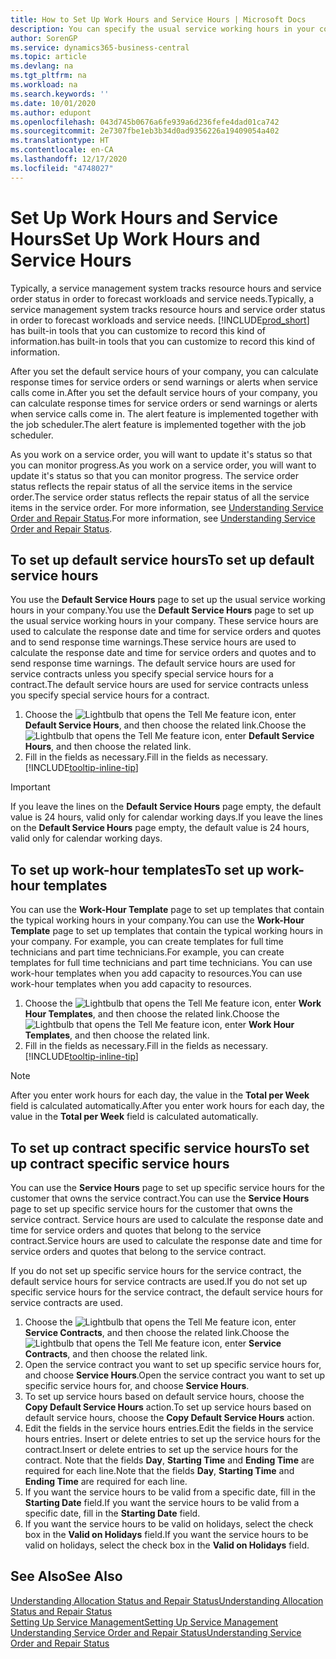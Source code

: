 ```yaml
---
title: How to Set Up Work Hours and Service Hours | Microsoft Docs
description: You can specify the usual service working hours in your company. These service hours are used to calculate the response date and time for service orders and quotes, and to send response time warnings.
author: SorenGP
ms.service: dynamics365-business-central
ms.topic: article
ms.devlang: na
ms.tgt_pltfrm: na
ms.workload: na
ms.search.keywords: ''
ms.date: 10/01/2020
ms.author: edupont
ms.openlocfilehash: 043d745b0676a6fe939a6d236fefe4dad01ca742
ms.sourcegitcommit: 2e7307fbe1eb3b34d0ad9356226a19409054a402
ms.translationtype: HT
ms.contentlocale: en-CA
ms.lasthandoff: 12/17/2020
ms.locfileid: "4748027"
---
```

# <a name="set-up-work-hours-and-service-hours"></a><span data-ttu-id="d8ee9-104">Set Up Work Hours and Service Hours</span><span class="sxs-lookup"><span data-stu-id="d8ee9-104">Set Up Work Hours and Service Hours</span></span>
<span data-ttu-id="d8ee9-105">Typically, a service management system tracks resource hours and service order status in order to forecast workloads and service needs.</span><span class="sxs-lookup"><span data-stu-id="d8ee9-105">Typically, a service management system tracks resource hours and service order status in order to forecast workloads and service needs.</span></span> [!INCLUDE[prod_short](includes/prod_short.md)] <span data-ttu-id="d8ee9-106">has built-in tools that you can customize to record this kind of information.</span><span class="sxs-lookup"><span data-stu-id="d8ee9-106">has built-in tools that you can customize to record this kind of information.</span></span>  
  
<span data-ttu-id="d8ee9-107">After you set the default service hours of your company, you can calculate response times for service orders or send warnings or alerts when service calls come in.</span><span class="sxs-lookup"><span data-stu-id="d8ee9-107">After you set the default service hours of your company, you can calculate response times for service orders or send warnings or alerts when service calls come in.</span></span> <span data-ttu-id="d8ee9-108">The alert feature is implemented together with the job scheduler.</span><span class="sxs-lookup"><span data-stu-id="d8ee9-108">The alert feature is implemented together with the job scheduler.</span></span>   
  
<span data-ttu-id="d8ee9-109">As you work on a service order, you will want to update it's status so that you can monitor progress.</span><span class="sxs-lookup"><span data-stu-id="d8ee9-109">As you work on a service order, you will want to update it's status so that you can monitor progress.</span></span> <span data-ttu-id="d8ee9-110">The service order status reflects the repair status of all the service items in the service order.</span><span class="sxs-lookup"><span data-stu-id="d8ee9-110">The service order status reflects the repair status of all the service items in the service order.</span></span> <span data-ttu-id="d8ee9-111">For more information, see [Understanding Service Order and Repair Status](service-order-repair-status.md).</span><span class="sxs-lookup"><span data-stu-id="d8ee9-111">For more information, see [Understanding Service Order and Repair Status](service-order-repair-status.md).</span></span> 

## <a name="to-set-up-default-service-hours"></a><span data-ttu-id="d8ee9-112">To set up default service hours</span><span class="sxs-lookup"><span data-stu-id="d8ee9-112">To set up default service hours</span></span>  
<span data-ttu-id="d8ee9-113">You use the **Default Service Hours** page to set up the usual service working hours in your company.</span><span class="sxs-lookup"><span data-stu-id="d8ee9-113">You use the **Default Service Hours** page to set up the usual service working hours in your company.</span></span> <span data-ttu-id="d8ee9-114">These service hours are used to calculate the response date and time for service orders and quotes and to send response time warnings.</span><span class="sxs-lookup"><span data-stu-id="d8ee9-114">These service hours are used to calculate the response date and time for service orders and quotes and to send response time warnings.</span></span> <span data-ttu-id="d8ee9-115">The default service hours are used for service contracts unless you specify special service hours for a contract.</span><span class="sxs-lookup"><span data-stu-id="d8ee9-115">The default service hours are used for service contracts unless you specify special service hours for a contract.</span></span>  
  
1. <span data-ttu-id="d8ee9-116">Choose the ![Lightbulb that opens the Tell Me feature](media/ui-search/search_small.png "Tell me what you want to do") icon, enter **Default Service Hours**, and then choose the related link.</span><span class="sxs-lookup"><span data-stu-id="d8ee9-116">Choose the ![Lightbulb that opens the Tell Me feature](media/ui-search/search_small.png "Tell me what you want to do") icon, enter **Default Service Hours**, and then choose the related link.</span></span>  
2. <span data-ttu-id="d8ee9-117">Fill in the fields as necessary.</span><span class="sxs-lookup"><span data-stu-id="d8ee9-117">Fill in the fields as necessary.</span></span> [!INCLUDE[tooltip-inline-tip](includes/tooltip-inline-tip_md.md)]  
  
> [!IMPORTANT]  
>  <span data-ttu-id="d8ee9-118">If you leave the lines on the **Default Service Hours** page empty, the default value is 24 hours, valid only for calendar working days.</span><span class="sxs-lookup"><span data-stu-id="d8ee9-118">If you leave the lines on the **Default Service Hours** page empty, the default value is 24 hours, valid only for calendar working days.</span></span>  
  
## <a name="to-set-up-work-hour-templates"></a><span data-ttu-id="d8ee9-119">To set up work-hour templates</span><span class="sxs-lookup"><span data-stu-id="d8ee9-119">To set up work-hour templates</span></span>
<span data-ttu-id="d8ee9-120">You can use the **Work-Hour Template** page to set up templates that contain the typical working hours in your company.</span><span class="sxs-lookup"><span data-stu-id="d8ee9-120">You can use the **Work-Hour Template** page to set up templates that contain the typical working hours in your company.</span></span> <span data-ttu-id="d8ee9-121">For example, you can create templates for full time technicians and part time technicians.</span><span class="sxs-lookup"><span data-stu-id="d8ee9-121">For example, you can create templates for full time technicians and part time technicians.</span></span> <span data-ttu-id="d8ee9-122">You can use work-hour templates when you add capacity to resources.</span><span class="sxs-lookup"><span data-stu-id="d8ee9-122">You can use work-hour templates when you add capacity to resources.</span></span>  
  
1. <span data-ttu-id="d8ee9-123">Choose the ![Lightbulb that opens the Tell Me feature](media/ui-search/search_small.png "Tell me what you want to do") icon, enter **Work Hour Templates**, and then choose the related link.</span><span class="sxs-lookup"><span data-stu-id="d8ee9-123">Choose the ![Lightbulb that opens the Tell Me feature](media/ui-search/search_small.png "Tell me what you want to do") icon, enter **Work Hour Templates**, and then choose the related link.</span></span>  
2. <span data-ttu-id="d8ee9-124">Fill in the fields as necessary.</span><span class="sxs-lookup"><span data-stu-id="d8ee9-124">Fill in the fields as necessary.</span></span> [!INCLUDE[tooltip-inline-tip](includes/tooltip-inline-tip_md.md)]  
  
> [!Note]
> <span data-ttu-id="d8ee9-125">After you enter work hours for each day, the value in the **Total per Week** field is calculated automatically.</span><span class="sxs-lookup"><span data-stu-id="d8ee9-125">After you enter work hours for each day, the value in the **Total per Week** field is calculated automatically.</span></span>  

## <a name="to-set-up-contract-specific-service-hours"></a><span data-ttu-id="d8ee9-126">To set up contract specific service hours</span><span class="sxs-lookup"><span data-stu-id="d8ee9-126">To set up contract specific service hours</span></span>  
<span data-ttu-id="d8ee9-127">You can use the **Service Hours** page to set up specific service hours for the customer that owns the service contract.</span><span class="sxs-lookup"><span data-stu-id="d8ee9-127">You can use the **Service Hours** page to set up specific service hours for the customer that owns the service contract.</span></span> <span data-ttu-id="d8ee9-128">Service hours are used to calculate the response date and time for service orders and quotes that belong to the service contract.</span><span class="sxs-lookup"><span data-stu-id="d8ee9-128">Service hours are used to calculate the response date and time for service orders and quotes that belong to the service contract.</span></span>  
  
<span data-ttu-id="d8ee9-129">If you do not set up specific service hours for the service contract, the default service hours for service contracts are used.</span><span class="sxs-lookup"><span data-stu-id="d8ee9-129">If you do not set up specific service hours for the service contract, the default service hours for service contracts are used.</span></span>  
  
1. <span data-ttu-id="d8ee9-130">Choose the ![Lightbulb that opens the Tell Me feature](media/ui-search/search_small.png "Tell me what you want to do") icon, enter **Service Contracts**, and then choose the related link.</span><span class="sxs-lookup"><span data-stu-id="d8ee9-130">Choose the ![Lightbulb that opens the Tell Me feature](media/ui-search/search_small.png "Tell me what you want to do") icon, enter **Service Contracts**, and then choose the related link.</span></span>  
2. <span data-ttu-id="d8ee9-131">Open the service contract you want to set up specific service hours for, and choose **Service Hours**.</span><span class="sxs-lookup"><span data-stu-id="d8ee9-131">Open the service contract you want to set up specific service hours for, and choose **Service Hours**.</span></span>  
4. <span data-ttu-id="d8ee9-132">To set up service hours based on default service hours, choose the **Copy Default Service Hours** action.</span><span class="sxs-lookup"><span data-stu-id="d8ee9-132">To set up service hours based on default service hours, choose the **Copy Default Service Hours** action.</span></span>  
5. <span data-ttu-id="d8ee9-133">Edit the fields in the service hours entries.</span><span class="sxs-lookup"><span data-stu-id="d8ee9-133">Edit the fields in the service hours entries.</span></span> <span data-ttu-id="d8ee9-134">Insert or delete entries to set up the service hours for the contract.</span><span class="sxs-lookup"><span data-stu-id="d8ee9-134">Insert or delete entries to set up the service hours for the contract.</span></span> <span data-ttu-id="d8ee9-135">Note that the fields **Day**, **Starting Time** and **Ending Time** are required for each line.</span><span class="sxs-lookup"><span data-stu-id="d8ee9-135">Note that the fields **Day**, **Starting Time** and **Ending Time** are required for each line.</span></span>  
6. <span data-ttu-id="d8ee9-136">If you want the service hours to be valid from a specific date, fill in the **Starting Date** field.</span><span class="sxs-lookup"><span data-stu-id="d8ee9-136">If you want the service hours to be valid from a specific date, fill in the **Starting Date** field.</span></span>  
7. <span data-ttu-id="d8ee9-137">If you want the service hours to be valid on holidays, select the check box in the **Valid on Holidays** field.</span><span class="sxs-lookup"><span data-stu-id="d8ee9-137">If you want the service hours to be valid on holidays, select the check box in the **Valid on Holidays** field.</span></span>  

## <a name="see-also"></a><span data-ttu-id="d8ee9-138">See Also</span><span class="sxs-lookup"><span data-stu-id="d8ee9-138">See Also</span></span>  
[<span data-ttu-id="d8ee9-139">Understanding Allocation Status and Repair Status</span><span class="sxs-lookup"><span data-stu-id="d8ee9-139">Understanding Allocation Status and Repair Status</span></span>](service-allocation-status-and-repair-status.md)  
[<span data-ttu-id="d8ee9-140">Setting Up Service Management</span><span class="sxs-lookup"><span data-stu-id="d8ee9-140">Setting Up Service Management</span></span>](service-setup-service.md)  
[<span data-ttu-id="d8ee9-141">Understanding Service Order and Repair Status</span><span class="sxs-lookup"><span data-stu-id="d8ee9-141">Understanding Service Order and Repair Status</span></span>](service-order-repair-status.md)  

